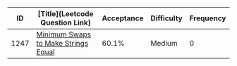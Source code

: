 |ID|[Title](Leetcode Question Link)|Acceptance|Difficulty|Frequency|
|----|-----|----|---|---|
|1247|[Minimum Swaps to Make Strings Equal]( https://leetcode.com/problems/minimum-swaps-to-make-strings-equal)|60.1%|Medium|0|
